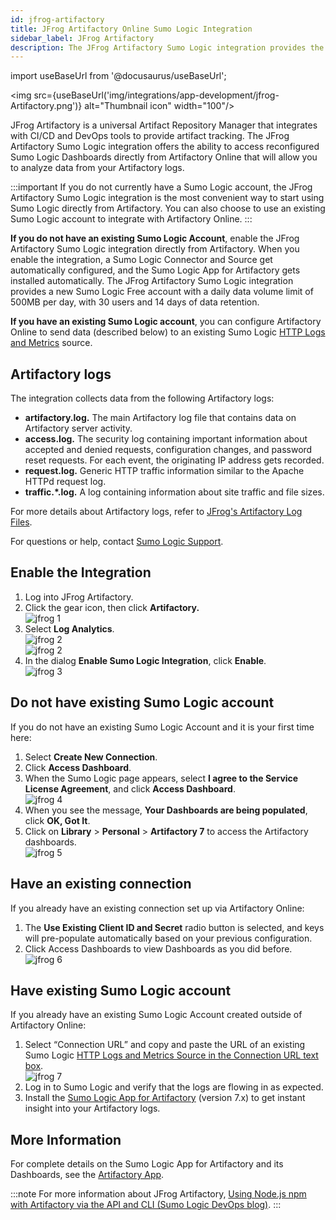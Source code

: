 ```yaml
---
id: jfrog-artifactory
title: JFrog Artifactory Online Sumo Logic Integration
sidebar_label: JFrog Artifactory
description: The JFrog Artifactory Sumo Logic integration provides the ability to access preconfigured Sumo Logic Dashboards directly from Artifactory that will allow you to analyze data from your Artifactory logs.
---
```


import useBaseUrl from '@docusaurus/useBaseUrl';

<img src={useBaseUrl('img/integrations/app-development/jfrog-Artifactory.png')} alt="Thumbnail icon" width="100"/>

JFrog Artifactory is a universal Artifact Repository Manager that integrates with CI/CD and DevOps tools to provide artifact tracking. The JFrog Artifactory Sumo Logic integration offers the ability to access reconfigured Sumo Logic Dashboards directly from Artifactory Online that will allow you to analyze data from your Artifactory logs.

:::important
If you do not currently have a Sumo Logic account, the JFrog Artifactory Sumo Logic integration is the most convenient way to start using Sumo Logic directly from Artifactory. You can also choose to use an existing Sumo Logic account to integrate with Artifactory Online.
:::

**If you do not have an existing Sumo Logic Account**, enable the JFrog Artifactory Sumo Logic integration directly from Artifactory. When you enable the integration, a Sumo Logic Connector and Source get automatically configured, and the Sumo Logic App for Artifactory gets installed automatically. The JFrog Artifactory Sumo Logic integration provides a new Sumo Logic Free account with a daily data volume limit of 500MB per day, with 30 users and 14 days of data retention.

**If you have an existing Sumo Logic account**, you can configure Artifactory Online to send data (described below) to an existing Sumo Logic [HTTP Logs and Metrics](/docs/send-data/hosted-collectors/http-source/logs-metrics) source.

## Artifactory logs

The integration collects data from the following Artifactory logs:

* **artifactory.log.** The main Artifactory log file that contains data on Artifactory server activity.
* **access.log.** The security log containing important information about accepted and denied requests, configuration changes, and password reset requests. For each event, the originating IP address gets recorded.
* **request.log.** Generic HTTP traffic information similar to the Apache HTTPd request log.
* **traffic.*.log.** A log containing information about site traffic and file sizes.

For more details about Artifactory logs, refer to [JFrog's Artifactory Log Files](https://www.jfrog.com/confluence/display/RTF/Artifactory+Log+Files).

For questions or help, contact [Sumo Logic Support](https://support.sumologic.com/hc/en-us).

## Enable the Integration

1. Log into JFrog Artifactory.
1. Click the gear icon, then click **Artifactory.** <br/>  ![jfrog 1](/img/connection-and-integration/jfrog1.png)
1. Select **Log Analytics**.<br/>  ![jfrog 2](/img/connection-and-integration/jfrog2.png)<br/>  ![jfrog 2](/img/connection-and-integration/jfrog2.png)
1. In the dialog **Enable Sumo Logic Integration**, click **Enable**.<br/>![jfrog 3](/img/connection-and-integration/jfrog3.png)

## Do not have existing Sumo Logic account

If you do not have an existing Sumo Logic Account and it is your first time here:

1. Select **Create New Connection**.
1. Click **Access Dashboard**.
1. When the Sumo Logic page appears, select **I agree to the Service License Agreement**, and click **Access Dashboard**.<br/>  ![jfrog 4](/img/connection-and-integration/jfrog4.png)
1. When you see the message, **Your Dashboards are being populated**, click **OK, Got It**.
1. Click on **Library** > **Personal** > **Artifactory 7** to access the Artifactory dashboards.<br/>![jfrog 5](/img/connection-and-integration/jfrog5.png)

## Have an existing connection

If you already have an existing connection set up via Artifactory Online:

1. The **Use Existing Client ID and Secret** radio button is selected, and keys will pre-populate automatically based on your previous configuration.
1. Click Access Dashboards to view Dashboards as you did before.<br/>![jfrog 6](/img/connection-and-integration/jfrog6.png)

## Have existing Sumo Logic account

If you already have an existing Sumo Logic Account created outside of Artifactory Online:

1. Select “Connection URL” and copy and paste the URL of an existing Sumo Logic [HTTP Logs and Metrics Source in the Connection URL text box](/docs/send-data/hosted-collectors/http-source/logs-metrics). <br/>![jfrog 7](/img/connection-and-integration/jfrog7.png)
1. Log in to Sumo Logic and verify that the logs are flowing in as expected.
1. Install the [Sumo Logic App for Artifactory](/docs/integrations/app-development/jfrog-artifactory.md) (version 7.x) to get instant insight into your Artifactory logs. 

## More Information

For complete details on the Sumo Logic App for Artifactory and its Dashboards, see the [Artifactory App](/docs/integrations/app-development/jfrog-artifactory.md).

:::note
For more information about JFrog Artifactory, [Using Node.js npm with Artifactory via the API and CLI (Sumo Logic DevOps blog)](https://www.sumologic.com/blog/using-node-js-npm-with-jfrog-artifactory-via-the-api-and-cli/).
:::
